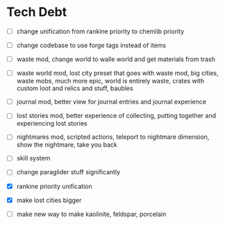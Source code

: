 # Tech Debt

- [ ] change unification from rankine priority to chemlib priority
- [ ] change codebase to use forge tags instead of items
- [ ] waste mod, change world to walle world and get materials from trash
- [ ] waste world mod, lost city preset that goes with waste mod, big cities, waste mobs, much more epic, world is entirely waste, crates with custom loot and relics and stuff, baubles
- [ ] journal mod, better view for journal entries and journal experience
- [ ] lost stories mod, better experience of collecting, putting together and experiencing lost stories
- [ ] nightmares mod, scripted actions, teleport to nightmare dimension, show the nightmare, take you back
- [ ] skill system
- [ ] change paraglider stuff significantly

- [x] rankine priority unification
- [x] make lost cities bigger
- [ ] make new way to make kaolinite, feldspar, porcelain
